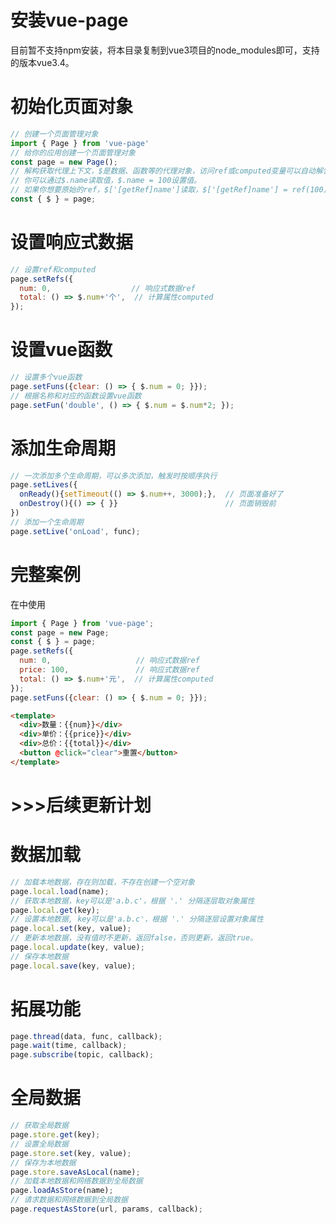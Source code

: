 # 安装vue-page
目前暂不支持npm安装，将本目录复制到vue3项目的node_modules即可，支持的版本vue3.4。

# 初始化页面对象
```javascript
// 创建一个页面管理对象
import { Page } from 'vue-page'
// 给你的应用创建一个页面管理对象
const page = new Page();
// 解构获取代理上下文，$是数据、函数等的代理对象，访问ref或computed变量可以自动解包。
// 你可以通过$.name读取值，$.name = 100设置值。
// 如果你想要原始的ref，$['[getRef]name']读取，$['[getRef]name'] = ref(100)设置，但不建议设置，在VUE模板中会失去响应性。
const { $ } = page;
```

# 设置响应式数据
```javascript
// 设置ref和computed
page.setRefs({
  num: 0,                  // 响应式数据ref
  total: () => $.num+'个',  // 计算属性computed
});
```

# 设置vue函数
```javascript
// 设置多个vue函数
page.setFuns({clear: () => { $.num = 0; }});
// 根据名称和对应的函数设置vue函数
page.setFun('double', () => { $.num = $.num*2; });
```

# 添加生命周期
```javascript
// 一次添加多个生命周期，可以多次添加，触发时按顺序执行
page.setLives({
  onReady(){setTimeout(() => $.num++, 3000);},  // 页面准备好了
  onDestroy(){() => { }}                        // 页面销毁前
})
// 添加一个生命周期
page.setLive('onLoad', func);
```

# 完整案例
在<script setup></script>中使用
```javascript
import { Page } from 'vue-page';
const page = new Page;
const { $ } = page;
page.setRefs({
  num: 0,                   // 响应式数据ref
  price: 100,               // 响应式数据ref
  total: () => $.num+'元',  // 计算属性computed
});
page.setFuns({clear: () => { $.num = 0; }});
```
```html
<template>
  <div>数量：{{num}}</div>
  <div>单价：{{price}}</div>
  <div>总价：{{total}}</div>
  <button @click="clear">重置</button>
</template>
```
# >>>后续更新计划

# 数据加载
```javascript
// 加载本地数据，存在则加载，不存在创建一个空对象
page.local.load(name);
// 获取本地数据，key可以是'a.b.c'，根据 '.' 分隔逐层取对象属性
page.local.get(key);
// 设置本地数据, key可以是'a.b.c'，根据 '.' 分隔逐层设置对象属性
page.local.set(key, value);
// 更新本地数据，没有值时不更新，返回false，否则更新，返回true。
page.local.update(key, value);
// 保存本地数据
page.local.save(key, value);
```

# 拓展功能
```javascript
page.thread(data, func, callback);
page.wait(time, callback);
page.subscribe(topic, callback);
```

# 全局数据
```javascript
// 获取全局数据
page.store.get(key);
// 设置全局数据
page.store.set(key, value);
// 保存为本地数据
page.store.saveAsLocal(name);
// 加载本地数据和网络数据到全局数据
page.loadAsStore(name);
// 请求数据和网络数据到全局数据
page.requestAsStore(url, params, callback);
```